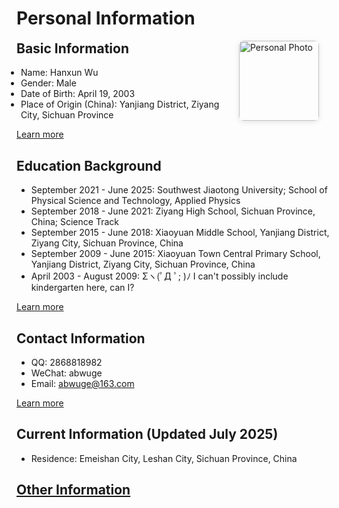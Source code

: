 # Personal Information

<div style="display: flex; align-items: flex-start;">
<div style="flex: 1;">

<h2 style="margin-top: 0;">Basic Information</h2>

<ul style="margin: 0.5em 0; padding-left: 0.5em;">
<li>Name: Hanxun Wu</li>
<li>Gender: Male</li>
<li>Date of Birth: April 19, 2003</li>
<li>Place of Origin (China): Yanjiang District, Ziyang City, Sichuan Province</li>
</ul>

<p style="margin-bottom: 0;"><a href="personal_information/basic_information.md">Learn more</a></p>

</div>
<div style="flex: 0 0 auto; margin-left: 20px; margin-right: 20px;">
<img src="../../../assets/me/personal_information/passport_photo.jpg" alt="Personal Photo" style="width: 128px; height: auto; border-radius: 8px; box-shadow: 0 2px 8px rgba(0,0,0,0.1);">
</div>
</div>

## Education Background

- September 2021 - June 2025: Southwest Jiaotong University; School of Physical Science and Technology, Applied Physics
- September 2018 - June 2021: Ziyang High School, Sichuan Province, China; Science Track
- September 2015 - June 2018: Xiaoyuan Middle School, Yanjiang District, Ziyang City, Sichuan Province, China
- September 2009 - June 2015: Xiaoyuan Town Central Primary School, Yanjiang District, Ziyang City, Sichuan Province, China
- April 2003 - August 2009: Σヽ(ﾟД ﾟ; )ﾉ I can't possibly include kindergarten here, can I?

[Learn more](personal_information/educational_background.md)

## Contact Information
- QQ: 2868818982
- WeChat: abwuge
- Email: abwuge@163.com

[Learn more](personal_information/contact_information.md)

## Current Information (Updated July 2025)

- Residence: Emeishan City, Leshan City, Sichuan Province, China

## [Other Information](personal_information/other_information.md)
